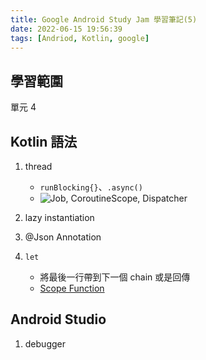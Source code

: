```yaml
---
title: Google Android Study Jam 學習筆記(5)
date: 2022-06-15 19:56:39
tags: [Andriod, Kotlin, google]
---
```


## 學習範圍

單元 4

## Kotlin 語法

1. thread

    - ```runBlocking{}```、```.async()```
    - ![Job, CoroutineScope, Dispatcher](https://i.imgur.com/eHyqMg9.png)

2. lazy instantiation
3. @Json Annotation
4. ```let```

   - 將最後一行帶到下一個 chain 或是回傳
   - [Scope Function](https://louis383.medium.com/簡介-kotlin-run-let-with-also-和-apply-f83860207a0c)

## Android Studio

1. debugger
